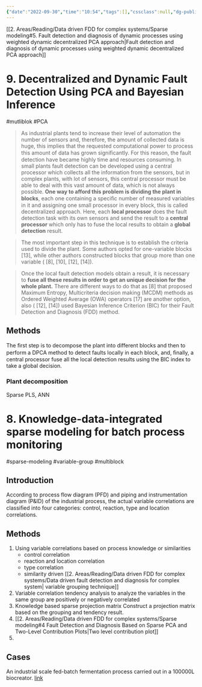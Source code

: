 ```yaml
---
{"date":"2022-09-30","time":"10:54","tags":[],"cssclass":null,"dg-publish":true,"dg-class":"algorithm","dg-show-local-graph":true,"permalink":"/2-areas/reading/data-driven-fdd-for-complex-systems/multiblock-modeling/","dgHomeLink":false,"dgPassFrontmatter":true,"dgShowLocalGraph":true,"dgShowBacklinks":true}
---
```



[[2. Areas/Reading/Data driven FDD for complex systems/Sparse modeling#5. Fault detection and diagnosis of dynamic processes using weighted dynamic decentralized PCA approach|Fault detection and diagnosis of dynamic processes using weighted dynamic decentralized PCA approach]]

# 9. Decentralized and Dynamic Fault Detection Using PCA and Bayesian Inference
#mutliblok #PCA

> As industrial plants tend to increase their level of automation  the number of sensors and, therefore, the amount of collected  data is huge, this implies that the requested computational  power to process this amount of data has grown signiﬁcantly. For this reason, the fault detection have became highly time  and resources consuming. In small plants fault detection can  be developed using a central processor which collects all the  information from the sensors, but in complex plants, with lot  of sensors, this central processor must be able to deal with this  vast amount of data, which is not always possible. **One way  to afford this problem is dividing the plant in blocks**, each one  containing a speciﬁc number of measured variables in it and  assigning one small processor in every block, this is called  decentralized approach. Here, each **local processor** does the  fault detection task with its own sensors and send the result  to a **central processor** which only has to fuse the local results  to obtain a **global detection** result.

> The most important step in this  technique is to establish the criteria used to divide the plant.  Some authors opted for one-variable blocks [13], while other  authors constructed blocks that group more than one variable  ( [8], [10], [12], [14]).

> Once the local fault detection models obtain a result, it is  necessary to **fuse all these results in order to get an unique  decision for the whole plant.** There are different ways to do  that as [8] that proposed Maximum Entropy, Multicriteria decision making (MCDM) methods as Ordered Weighted  Average (OWA) operators [17] are another option, also ( [12],  [14]) used Bayesian Inference Criterion (BIC) for their Fault  Detection and Diagnosis (FDD) method.

## Methods
The ﬁrst step is to decompose the plant into different blocks  and then to perform a DPCA method to detect faults locally in  each block, and, ﬁnally, a central processor fuse all the local  detection results using the BIC index to take a global decision.
### Plant decomposition
Sparse PLS, ANN

# 8. Knowledge-data-integrated sparse modeling for batch process  monitoring
#sparse-modeling #variable-group #multiblock 

## Introduction
According to process flow diagram (PFD) and piping and instrumentation diagram (P&ID) of the industrial process, the actual variable correlations are classiﬁed into four categories: control, reaction, type and location correlations.

## Methods
1. Using variable correlations based on process knowledge or similarities
     - control correlation
     - reaction and location correlation 
     - type correlation
     - similarity driven [[2. Areas/Reading/Data driven FDD for complex systems/Data driven fault detection and diagnosis for complex system| variable grouping technique]]
2. Variable correlation tendency analysis to analyze the variables in the same group are positively or negatively correlated
3. Knowledge based sparse projection matrix
    Construct a projection matrix based on the grouping and tendency result.
4. [[2. Areas/Reading/Data driven FDD for complex systems/Sparse modeling#4 Fault Detection and Diagnosis Based on Sparse PCA and Two-Level Contribution Plots|Two level contribution plot]]
5. 
## Cases
An industrial scale fed-batch fermentation process carried out in a 100000L biocreator. [link](https://www.sciencedirect.com/science/article/pii/S0168165614009377)